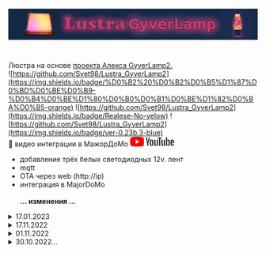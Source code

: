![](https://github.com/Svet98/Lustra_GyverLamp2/blob/main/docs/LustraGiverLamp.png?raw=true)
# 
Люстра на основе [проекта Алекса GyverLamp2.](https://github.com/AlexGyver/GyverLamp2)
<br>
![https://github.com/Svet98/Lustra_GyverLamp2](https://img.shields.io/badge/%D0%B2%20%D0%B2%D0%B5%D1%87%D0%BD%D0%BE%D0%B9-%D0%B4%D0%BE%D1%80%D0%B0%D0%B1%D0%BE%D1%82%D0%BA%D0%B5-orange) ![https://github.com/Svet98/Lustra_GyverLamp2](https://img.shields.io/badge/Realese-No-yelow) ![https://github.com/Svet98/Lustra_GyverLamp2](https://img.shields.io/badge/ver-0.23b.3-blue)
<br>
:black_square_button: видео интеграции в МажорДоМо
[![ ](https://github.com/Svet98/MajorDoMo-R4S-teapot/blob/main/jpg/yt_logo_rgb_light.png?raw=true)](https://www.youtube.com/svet740)
<br>

- добавление трёх белых светодиодных 12v. лент
- mqtt
- ОТА через web (http://ip)
- интеграция в MajorDoMo
<br><br>
<b>...  изменения ...</b>
<details>
<summary>17.01.2023</summary>

- [x] добавлена отправка переменных по MQTT на сервер после включения питания
![image](https://user-images.githubusercontent.com/35732065/212833945-a87a3517-ce89-4862-9337-4ce8f2ff9682.png)

- [X] Добавлено управление временем работы RGB по MQTT
- (cfg.workFrom);           // часы работы (0,1.. 23)
- (cfg.workTo);             // часы работы (0,1.. 23)
  

</details>

<details>
<summary>17.11.2022</summary>

  - [x] добавлена сцена управления для МажорДоМо <br>

![Alt-текст](https://github.com/Svet98/Lustra_GyverLamp2/blob/main/docs/lustra.png?raw=true "сцена управления")
</details> 

<details>
<summary> 01.11.2022</summary><br>

- [x] MQTT</b>, добавлено (для отправки mqtt id/cmd/тема):

![image](https://user-images.githubusercontent.com/35732065/199292474-8662f5e3-4a14-426e-81f9-fad724c4b6d8.png)
<br>
- [x] <b>SSDP</b> добавлено отображение устройства в сети.<br>
![image](https://github.com/Svet98/Lustra_GyverLamp2/blob/main/docs/ssdp.png?raw=true)
</details>

<details>
<summary>30.10.2022...</summary>

  - [x] добавлен протокол mqtt для управления белыми лед лентами и основными функциями GyverLamp2 <br>
  - [x] mqtt сообщаяет состояние устройства в сети, LWT

</details> 
